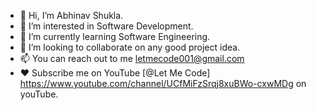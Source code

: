 - 👋 Hi, I’m Abhinav Shukla.
- 👀 I’m interested in Software Development.
- 🌱 I’m currently learning Software Engineering.
- 💞️ I’m looking to collaborate on any good project idea. 
- 📫 You can reach out to me letmecode001@gmail.com
- ❤️ Subscribe me on YouTube [@Let Me Code] https://www.youtube.com/channel/UCfMiFzSrqj8xuBWo-cxwMDg on youTube.

<!---
abhinavshukla01/abhinavshukla01 is a ✨ special ✨ repository because its `README.md` (this file) appears on your GitHub profile.
You can click the Preview link to take a look at your changes.
--->
